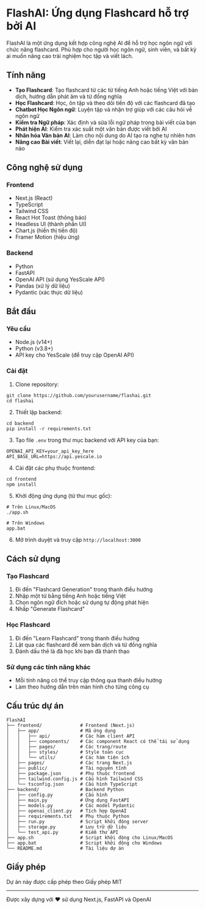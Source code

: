 # FlashAI: Ứng dụng Flashcard hỗ trợ bởi AI

FlashAI là một ứng dụng kết hợp công nghệ AI để hỗ trợ học ngôn ngữ với chức năng flashcard. Phù hợp cho người học ngôn ngữ, sinh viên, và bất kỳ ai muốn nâng cao trải nghiệm học tập và viết lách.

## Tính năng

- **Tạo Flashcard**: Tạo flashcard từ các từ tiếng Anh hoặc tiếng Việt với bản dịch, hướng dẫn phát âm và từ đồng nghĩa
- **Học Flashcard**: Học, ôn tập và theo dõi tiến độ với các flashcard đã tạo
- **Chatbot Học Ngôn ngữ**: Luyện tập và nhận trợ giúp với các câu hỏi về ngôn ngữ
- **Kiểm tra Ngữ pháp**: Xác định và sửa lỗi ngữ pháp trong bài viết của bạn
- **Phát hiện AI**: Kiểm tra xác suất một văn bản được viết bởi AI
- **Nhân hóa Văn bản AI**: Làm cho nội dung do AI tạo ra nghe tự nhiên hơn
- **Nâng cao Bài viết**: Viết lại, diễn đạt lại hoặc nâng cao bất kỳ văn bản nào

## Công nghệ sử dụng

### Frontend
- Next.js (React)
- TypeScript
- Tailwind CSS
- React Hot Toast (thông báo)
- Headless UI (thành phần UI)
- Chart.js (hiển thị tiến độ)
- Framer Motion (hiệu ứng)

### Backend
- Python
- FastAPI
- OpenAI API (sử dụng YesScale API)
- Pandas (xử lý dữ liệu)
- Pydantic (xác thực dữ liệu)

## Bắt đầu

### Yêu cầu
- Node.js (v14+)
- Python (v3.8+)
- API key cho YesScale (để truy cập OpenAI API)

### Cài đặt

1. Clone repository:
```
git clone https://github.com/yourusername/flashai.git
cd flashai
```

2. Thiết lập backend:
```
cd backend
pip install -r requirements.txt
```

3. Tạo file `.env` trong thư mục backend với API key của bạn:
```
OPENAI_API_KEY=your_api_key_here
API_BASE_URL=https://api.yescale.io
```

4. Cài đặt các phụ thuộc frontend:
```
cd frontend
npm install
```

5. Khởi động ứng dụng (từ thư mục gốc):
```
# Trên Linux/MacOS
./app.sh

# Trên Windows
app.bat
```

6. Mở trình duyệt và truy cập `http://localhost:3000`

## Cách sử dụng

### Tạo Flashcard
1. Đi đến "Flashcard Generation" trong thanh điều hướng
2. Nhập một từ bằng tiếng Anh hoặc tiếng Việt
3. Chọn ngôn ngữ đích hoặc sử dụng tự động phát hiện
4. Nhấp "Generate Flashcard"

### Học Flashcard
1. Đi đến "Learn Flashcard" trong thanh điều hướng
2. Lật qua các flashcard để xem bản dịch và từ đồng nghĩa
3. Đánh dấu thẻ là đã học khi bạn đã thành thạo

### Sử dụng các tính năng khác
- Mỗi tính năng có thể truy cập thông qua thanh điều hướng
- Làm theo hướng dẫn trên màn hình cho từng công cụ

## Cấu trúc dự án

```
FlashAI
├── frontend/              # Frontend (Next.js)
│   ├── app/               # Mã ứng dụng
│   │   ├── api/           # Các hàm client API
│   │   ├── components/    # Các component React có thể tái sử dụng
│   │   ├── pages/         # Các trang/route
│   │   ├── styles/        # Style toàn cục
│   │   └── utils/         # Các hàm tiện ích
│   ├── pages/             # Các trang Next.js
│   ├── public/            # Tài nguyên tĩnh
│   ├── package.json       # Phụ thuộc frontend
│   ├── tailwind.config.js # Cấu hình Tailwind CSS
│   └── tsconfig.json      # Cấu hình TypeScript
├── backend/               # Backend Python
│   ├── config.py          # Cấu hình
│   ├── main.py            # Ứng dụng FastAPI
│   ├── models.py          # Các model Pydantic
│   ├── openai_client.py   # Tích hợp OpenAI
│   ├── requirements.txt   # Phụ thuộc Python
│   ├── run.py             # Script khởi động server
│   ├── storage.py         # Lưu trữ dữ liệu
│   └── test_api.py        # Kiểm thử API
├── app.sh                 # Script khởi động cho Linux/MacOS
├── app.bat                # Script khởi động cho Windows
└── README.md              # Tài liệu dự án
```

## Giấy phép

Dự án này được cấp phép theo Giấy phép MIT

---

Được xây dựng với ❤️ sử dụng Next.js, FastAPI và OpenAI
